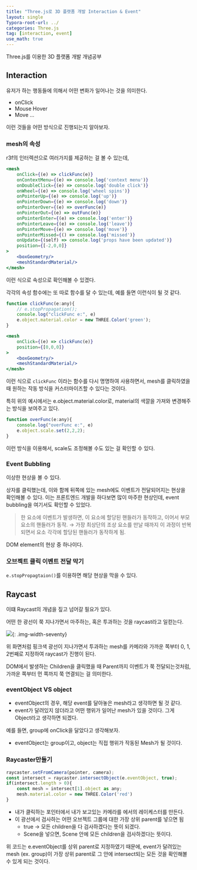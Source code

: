 ```yaml
---
title: "Three.js로 3D 플랫폼 개발 Interaction & Event"
layout: single
Typora-root-url: ../
categories: Three.js
tag: [interaction, event]
use_math: true
---
```


Three.js를 이용한 3D 플랫폼 개발 개념공부

## Interaction 

유저가 하는 행동들에 의해서 어떤 변화가 일어나는 것을 의미한다.
- onClick
- Mouse Hover
- Move
...

이런 것들을 어떤 방식으로 진행되는지 알아보자.

### mesh의 속성

r3f의 인터렉션으로 여러가지를 제공하는 걸 볼 수 있는데, 

```jsx
<mesh
    onClick={(e) => clickFunc(e)}
    onContextMenu={(e) => console.log('context menu')}
    onDoubleClick={(e) => console.log('double click')}
    onWheel={(e) => console.log('wheel spins')}
    onPointerUp={(e) => console.log('up')}
    onPointerDown={(e) => console.log('down')}
    onPointerOver={(e) => overFunc(e)}
    onPointerOut={(e) => outFunc(e)}
    onPointerEnter={(e) => console.log('enter')}
    onPointerLeave={(e) => console.log('leave')}
    onPointerMove={(e) => console.log('move')}
    onPointerMissed={() => console.log('missed')}
    onUpdate={(self) => console.log('props have been updated')}
    position={[-2,0,0]}
>
    <boxGeometry/>
    <meshStandardMaterial/>
</mesh>
```

이런 식으로 속성으로 확인해볼 수 있겠다.

각각의 속성 함수에는 또 따로 함수를 달 수 있는데, 예를 들면 이런식이 될 것 같다.

```jsx
function clickFunc(e:any){
    // e.stopPropagation();
    console.log("clickFunc e:", e)
    e.object.material.color = new THREE.Color('green');
}

<mesh
    onClick={(e) => clickFunc(e)}
    position={[0,0,0]}
>
    <boxGeometry/>
    <meshStandardMaterial/>
</mesh>
```

이런 식으로 `clickFunc` 이라는 함수를 다시 명명하여 사용하면서, mesh를 클릭하였을 때 원하는 작동 방식을 커스터마이즈할 수 있다는 것이다. 

특히 위의 예시에서는 e.object.material.color로, material의 색깔을 가져와 변경해주는 방식을 보여주고 있다.

```jsx
function overFunc(e:any){
    console.log("overFunc e:", e)
    e.object.scale.set(2,2,2);
}
```
이런 방식을 이용해서, scale도 조정해볼 수도 있는 걸 확인할 수 있다.

### Event Bubbling

이상한 현상을 볼 수 있다.

상자를 클릭했는데, 이와 함께 뒤쪽에 있는 mesh에도 이벤트가 전달되어지는 현상을 확인해볼 수 있다. 이는 프론트엔드 개발을 하다보면 많이 마주한 현상인데, event bubbling을 여기서도 확인할 수 있었다.

> 한 요소에 이벤트가 발생하면, 이 요소에 할당된 핸들러가 동작하고, 이어서 부모 요소의 핸들러가 동작. → 가장 최상단의 조상 요소를 만날 때까지 이 과정이 반복되면서 요소 각각에 할당된 핸들러가 동작하게 됨.

DOM element의 현상 중 하나이다.

### 오브젝트 클릭 이벤트 전달 막기

`e.stopPropagtaion()`를 이용하면 해당 현상을 막을 수 있다.

## Raycast

이떄 Raycast의 개념을 짚고 넘어갈 필요가 있다.

어떤 한 광선이 쭉 지나가면서 마주하는, 혹은 투과하는 것을 raycast라고 일컫는다.

![]({{site.url}}/images/2025-02-04-threejs-interaction/ray.png){: .img-width-seventy}

위 화면처럼 핑크색 광선이 지나가면서 투과하는 mesh를 카메라와 가까운 쪽부터 0, 1, 2번째로 지정하여 raycast가 진행이 된다. 

DOM에서 발생하는 Children을 클릭했을 때 Parent까지 이벤트가 쭉 전달되는것처럼, 가까운 쪽부터 먼 쪽까지 쭉 연결되는 걸 의미한다.

### eventObject VS object
- eventObject의 경우, 해당 event를 달아놓은 mesh라고 생각하면 될 것 같다. 
- event가 달려있지 않더라고 어떤 행위가 일어난 mesh가 있을 것이다. 그게 Object라고 생각하면 되겠다.

예를 들면, group에 onClick을 달았다고 생각해보자.
- eventObject는 group이고, object는 직접 행위가 작동된 Mesh가 될 것이다.

### Raycaster만들기

```jsx
raycaster.setFromCamera(pointer, camera);
const intersect = raycaster.intersectObject(e.eventObject, true);
if(intersect.length > 0){
    const mesh = intersect[1].object as any;
    mesh.material.color = new THREE.Color('red')
}
```

- 내가 클릭하는 포인터에서 내가 보고있는 카메라를 에서의 레이케스터를 만든다.
- 이 광선에서 검사하는 어떤 오브젝트 그룹에 대한 가장 상위 parent를 넣으면 됨 
    - true → 모든 children을 다 검사하겠다는 뜻이 되겠다.
    - Scene을 넣으면, Scene 안에 모든 children을 검사하겠다는 뜻이다.

위 코드는 e.eventObject를 상위 parent로 지정하였기 때문에, event가 달려있는 mesh (ex. group)이 가장 상위 parent로 그 안에 intersect되는 모든 것을 확인해볼 수 있게 되는 것이다.

